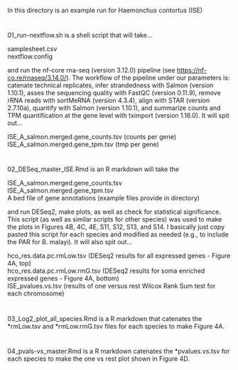 In this directory is an example run for Haemonchus contortus (ISE)

#

01_run-nextflow.sh is a shell script that will take...

samplesheet.csv  
nextflow.config  

and run the nf-core rna-seq (version 3.12.0) pipeline (see https://nf-co.re/rnaseq/3.14.0/). The workflow of the pipeline under 
our parameters is: catenate technical replicates, infer strandedness with Salmon (version 1.10.1), asses the sequencing quality 
with FastQC (version 0.11.9), remove rRNA reads with sortMeRNA (version 4.3.4), align with STAR (version 2.7.10a), quantify with Salmon 
(version 1.10.1), and summarize counts and TPM quantification at the gene level with tximport (version 1.16.0). It will spit out...

ISE_A_salmon.merged.gene_counts.tsv (counts per gene)  
ISE_A_salmon.merged.gene_tpm.tsv (tmp per gene)  

#

02_DESeq_master_ISE.Rmd is an R markdown will take the 

ISE_A_salmon.merged.gene_counts.tsv  
ISE_A_salmon.merged.gene_tpm.tsv  
A bed file of gene annotations (example files provide in directory)

and run DESeq2, make plots, as well as check for statistical significance. This script (as well as similar scripts for other species) was 
used to make the plots in Figures 4B, 4C, 4E, S11, S12, S13, and S14. I basically just copy pasted this script for each species and modified 
as needed (e.g., to include the PAR for B. malayi). It will also spit out...

hco_res.data.pc.rmLow.tsv (DESeq2 results for all expressed genes - Figure 4A, top)  
hco_res.data.pc.rmLow.rmG.tsv (DESeq2 results for soma enriched expressed genes - Figure 4A, bottom)  
ISE_pvalues.vs.tsv (results of one versus rest Wilcox Rank Sum test for each chromosome)  

#

03_Log2_plot_all_species.Rmd is a R markdown that catenates the *rmLow.tsv and *rmLow.rmG.tsv files for each species to make Figure 4A. 

#

04_pvals-vs_master.Rmd is a R markdown catenates the *pvalues.vs.tsv for each species to make the one vs rest plot shown in Figure 4D.
